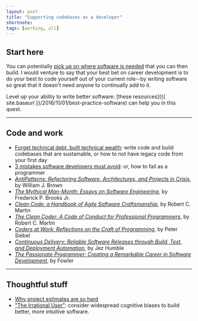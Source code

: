 ```yaml
---
layout: post
title: "Supporting codebases as a developer"
shortnote:
tags: [working, all]
---
```


## Start here

You can potentially [pick up on where software is needed](https://medium.com/making-lost-my-name/the-scent-of-software-3bba0d9ab36e#.alat0k7z7) that you can then build. I would venture to say that your best bet on career development is to do your best to code yourself out of your current role--by writing software so great that it doesn't need anyone to continually add to it.

Level up your ability to write better software: [these resources]({{ site.baseurl }}/2016/11/01/best-practice-software) can help you in this quest.

<hr>

## Code and work

* [Forget technical debt, built technical wealth](http://firstround.com/review/forget-technical-debt-heres-how-to-build-technical-wealth/?ct=t(How_Does_Your_Leadership_Team_Rate_12_3_2015)): write code and build codebases that are sustainable, or how to not have legacy code from your first day
* [3 mistakes software developers must avoid](http://blog.excelwithcode.com/software-product-failure.html): or, how to fail as a programmer
* *[AntiPatterns: Refactoring Software, Architectures, and Projects in Crisis](https://www.amazon.com/AntiPatterns-Refactoring-Software-Architectures-Projects/dp/0471197130/ref=as_li_ss_tl?ie=UTF8&linkCode=ll1&tag=eejs-20&linkId=a16d2a25826f74deb9a4030f4f590904)*, by William J. Brown
* *[The Mythical Man-Month: Essays on Software Engineering](https://www.amazon.com/The-Mythical-Man-Month-Engineering-Anniversary/dp/0201835959/ref=as_li_ss_tl?ie=UTF8&linkCode=ll1&tag=eejs-20&linkId=635704bb5438d46528e2fc45524cc835)*, by Frederick P. Brooks Jr.
* *[Clean Code: a Handbook of Agile Software Craftsmanship](https://www.amazon.com/Clean-Code-Handbook-Software-Craftsmanship/dp/0132350882/ref=as_li_ss_tl?ie=UTF8&linkCode=ll1&tag=eejs-20&linkId=57c53d00417cf5bdb0364370c3202f39)*, by Robert C. Martin
* *[The Clean Coder: A Code of Conduct for Professional Programmers](https://www.amazon.com/The-Clean-Coder-Professional-Programmers/dp/0137081073/ref=as_li_ss_tl?ie=UTF8&linkCode=ll1&tag=eejs-20&linkId=677a2ee28efb51d1c3b8392a81efa5a1)*, by Robert C. Martin
* *[Coders at Work: Reflections on the Craft of Programming](https://www.amazon.com/Coders-Work-Reflections-Craft-Programming/dp/1430219483/ref=as_li_ss_tl?ie=UTF8&linkCode=ll1&tag=eejs-20&linkId=ce4891e24cff6af35600086a254a3661)*, by Peter Siebel
* *[Continuous Delivery: Reliable Software Releases through Build, Test, and Deployment Automation](https://www.amazon.com/Continuous-Delivery-Deployment-Automation-Addison-Wesley/dp/0321601912/ref=as_li_ss_tl?ie=UTF8&linkCode=ll1&tag=eejs-20&linkId=c3a14417e3124e233330982128167324)*, by Jez Humble
* *[The Passionate Programmer: Creating a Remarkable Career in Software Development](https://www.amazon.com/The-Passionate-Programmer-Remarkable-Development/dp/1934356344/ref=as_li_ss_tl?ie=UTF8&linkCode=ll1&tag=eejs-20&linkId=2d8a96b2cfd6021bcb12e268e0213937)*, by Fowler


<hr>

## Thoughtful stuff
* [Why project estimates are so hard](http://chrismm.com/blog/project-delays-why-software-estimates/)
* ["The Irrational User"](https://medium.com/@alvinhsia/cognitive-bias-ad5f9fe7f59b#.tqyud3h44): consider widespread cognitive biases to build better, more intuitive software.
